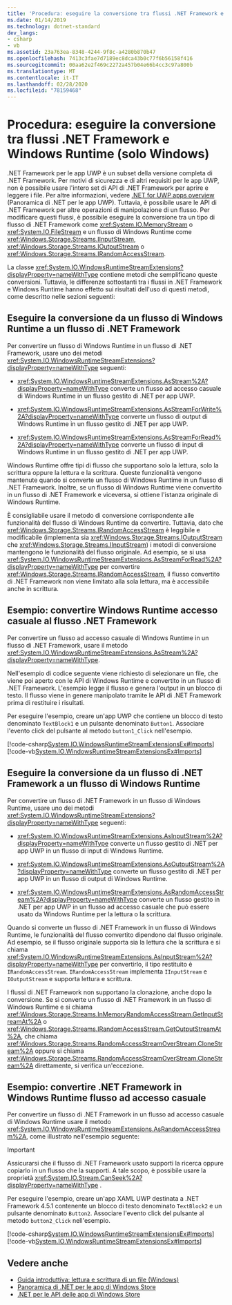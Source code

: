 ```yaml
---
title: 'Procedura: eseguire la conversione tra flussi .NET Framework e Windows Runtime (solo Windows)'
ms.date: 01/14/2019
ms.technology: dotnet-standard
dev_langs:
- csharp
- vb
ms.assetid: 23a763ea-8348-4244-9f8c-a4280b870b47
ms.openlocfilehash: 7413c3fae7d7189ec8dca43b0c77f6b56158f416
ms.sourcegitcommit: 00aa62e2f469c2272a457b04e66b4cc3c97a800b
ms.translationtype: MT
ms.contentlocale: it-IT
ms.lasthandoff: 02/28/2020
ms.locfileid: "78159468"
---
```

# <a name="how-to-convert-between-net-framework-and-windows-runtime-streams-windows-only"></a>Procedura: eseguire la conversione tra flussi .NET Framework e Windows Runtime (solo Windows)

.NET Framework per le app UWP è un subset della versione completa di .NET Framework. Per motivi di sicurezza e di altri requisiti per le app UWP, non è possibile usare l'intero set di API di .NET Framework per aprire e leggere i file. Per altre informazioni, vedere [.NET for UWP apps overview](https://docs.microsoft.com/previous-versions/windows/apps/br230302(v=vs.140)) (Panoramica di .NET per le app UWP). Tuttavia, è possibile usare le API di .NET Framework per altre operazioni di manipolazione di un flusso. Per modificare questi flussi, è possibile eseguire la conversione tra un tipo di flusso di .NET Framework come <xref:System.IO.MemoryStream> o <xref:System.IO.FileStream> e un flusso di Windows Runtime come <xref:Windows.Storage.Streams.IInputStream>, <xref:Windows.Storage.Streams.IOutputStream> o <xref:Windows.Storage.Streams.IRandomAccessStream>.

La classe <xref:System.IO.WindowsRuntimeStreamExtensions?displayProperty=nameWithType> contiene metodi che semplificano queste conversioni. Tuttavia, le differenze sottostanti tra i flussi in .NET Framework e Windows Runtime hanno effetto sui risultati dell'uso di questi metodi, come descritto nelle sezioni seguenti:

## <a name="convert-from-a-windows-runtime-to-a-net-framework-stream"></a>Eseguire la conversione da un flusso di Windows Runtime a un flusso di .NET Framework
Per convertire un flusso di Windows Runtime in un flusso di .NET Framework, usare uno dei metodi <xref:System.IO.WindowsRuntimeStreamExtensions?displayProperty=nameWithType> seguenti:

- <xref:System.IO.WindowsRuntimeStreamExtensions.AsStream%2A?displayProperty=nameWithType> converte un flusso ad accesso casuale di Windows Runtime in un flusso gestito di .NET per app UWP.
  
- <xref:System.IO.WindowsRuntimeStreamExtensions.AsStreamForWrite%2A?displayProperty=nameWithType> converte un flusso di output di Windows Runtime in un flusso gestito di .NET per app UWP.
  
- <xref:System.IO.WindowsRuntimeStreamExtensions.AsStreamForRead%2A?displayProperty=nameWithType> converte un flusso di input di Windows Runtime in un flusso gestito di .NET per app UWP.

Windows Runtime offre tipi di flusso che supportano solo la lettura, solo la scrittura oppure la lettura e la scrittura. Queste funzionalità vengono mantenute quando si converte un flusso di Windows Runtime in un flusso di .NET Framework. Inoltre, se un flusso di Windows Runtime viene convertito in un flusso di .NET Framework e viceversa, si ottiene l'istanza originale di Windows Runtime.

È consigliabile usare il metodo di conversione corrispondente alle funzionalità del flusso di Windows Runtime da convertire. Tuttavia, dato che <xref:Windows.Storage.Streams.IRandomAccessStream> è leggibile e modificabile (implementa sia <xref:Windows.Storage.Streams.IOutputStream> che <xref:Windows.Storage.Streams.IInputStream>) i metodi di conversione mantengono le funzionalità del flusso originale. Ad esempio, se si usa <xref:System.IO.WindowsRuntimeStreamExtensions.AsStreamForRead%2A?displayProperty=nameWithType> per convertire <xref:Windows.Storage.Streams.IRandomAccessStream>, il flusso convertito di .NET Framework non viene limitato alla sola lettura, ma è accessibile anche in scrittura.

## <a name="example-convert-windows-runtime-random-access-to-net-framework-stream"></a>Esempio: convertire Windows Runtime accesso casuale al flusso .NET Framework
Per convertire un flusso ad accesso casuale di Windows Runtime in un flusso di .NET Framework, usare il metodo <xref:System.IO.WindowsRuntimeStreamExtensions.AsStream%2A?displayProperty=nameWithType>.

Nell'esempio di codice seguente viene richiesto di selezionare un file, che viene poi aperto con le API di Windows Runtime e convertito in un flusso di .NET Framework. L'esempio legge il flusso e genera l'output in un blocco di testo. Il flusso viene in genere manipolato tramite le API di .NET Framework prima di restituire i risultati.

Per eseguire l'esempio, creare un'app UWP che contiene un blocco di testo denominato `TextBlock1` e un pulsante denominato `Button1`. Associare l'evento click del pulsante al metodo `button1_Click` nell'esempio.

  [!code-csharp[System.IO.WindowsRuntimeStreamExtensionsEx#Imports](~/samples/snippets/csharp/VS_Snippets_CLR_System/system.io.windowsruntimestreamextensionsex/cs/mainpage1.xaml.cs)]
  [!code-vb[System.IO.WindowsRuntimeStreamExtensionsEx#Imports](~/samples/snippets/visualbasic/VS_Snippets_CLR_System/system.io.windowsruntimestreamextensionsex/vb/mainpage1.xaml.vb)]

## <a name="convert-from-a-net-framework-to-a-windows-runtime-stream"></a>Eseguire la conversione da un flusso di .NET Framework a un flusso di Windows Runtime
Per convertire un flusso di .NET Framework in un flusso di Windows Runtime, usare uno dei metodi <xref:System.IO.WindowsRuntimeStreamExtensions?displayProperty=nameWithType> seguenti:

- <xref:System.IO.WindowsRuntimeStreamExtensions.AsInputStream%2A?displayProperty=nameWithType> converte un flusso gestito di .NET per app UWP in un flusso di input di Windows Runtime.
  
- <xref:System.IO.WindowsRuntimeStreamExtensions.AsOutputStream%2A?displayProperty=nameWithType> converte un flusso gestito di .NET per app UWP in un flusso di output di Windows Runtime.
  
- <xref:System.IO.WindowsRuntimeStreamExtensions.AsRandomAccessStream%2A?displayProperty=nameWithType> converte un flusso gestito in .NET per app UWP in un flusso ad accesso casuale che può essere usato da Windows Runtime per la lettura o la scrittura.

Quando si converte un flusso di .NET Framework in un flusso di Windows Runtime, le funzionalità del flusso convertito dipendono dal flusso originale. Ad esempio, se il flusso originale supporta sia la lettura che la scrittura e si chiama <xref:System.IO.WindowsRuntimeStreamExtensions.AsInputStream%2A?displayProperty=nameWithType> per convertirlo, il tipo restituito è `IRandomAccessStream`. `IRandomAccessStream` implementa `IInputStream` e `IOutputStream` e supporta lettura e scrittura.

I flussi di .NET Framework non supportano la clonazione, anche dopo la conversione. Se si converte un flusso di .NET Framework in un flusso di Windows Runtime e si chiama <xref:Windows.Storage.Streams.InMemoryRandomAccessStream.GetInputStreamAt%2A> o <xref:Windows.Storage.Streams.IRandomAccessStream.GetOutputStreamAt%2A>, che chiama <xref:Windows.Storage.Streams.RandomAccessStreamOverStream.CloneStream%2A> oppure si chiama <xref:Windows.Storage.Streams.RandomAccessStreamOverStream.CloneStream%2A> direttamente, si verifica un'eccezione.

## <a name="example-convert-net-framework-to-windows-runtime-random-access-stream"></a>Esempio: convertire .NET Framework in Windows Runtime flusso ad accesso casuale

Per convertire un flusso di .NET Framework in un flusso ad accesso casuale di Windows Runtime usare il metodo <xref:System.IO.WindowsRuntimeStreamExtensions.AsRandomAccessStream%2A>, come illustrato nell'esempio seguente:

> [!IMPORTANT]
> Assicurarsi che il flusso di .NET Framework usato supporti la ricerca oppure copiarlo in un flusso che la supporti. A tale scopo, è possibile usare la proprietà <xref:System.IO.Stream.CanSeek%2A?displayProperty=nameWithType> .

Per eseguire l'esempio, creare un'app XAML UWP destinata a .NET Framework 4.5.1 contenente un blocco di testo denominato `TextBlock2` e un pulsante denominato `Button2`. Associare l'evento click del pulsante al metodo `button2_Click` nell'esempio.

  [!code-csharp[System.IO.WindowsRuntimeStreamExtensionsEx#Imports](~/samples/snippets/csharp/VS_Snippets_CLR_System/system.io.windowsruntimestreamextensionsex/cs/mainpage2.xaml.cs)]
  [!code-vb[System.IO.WindowsRuntimeStreamExtensionsEx#Imports](~/samples/snippets/visualbasic/VS_Snippets_CLR_System/system.io.windowsruntimestreamextensionsex/vb/mainpage2.xaml.vb)]

## <a name="see-also"></a>Vedere anche

- [Guida introduttiva: lettura e scrittura di un file (Windows)](https://docs.microsoft.com/previous-versions/windows/apps/hh464978(v=win.10))  
- [Panoramica di .NET per le app di Windows Store](https://docs.microsoft.com/previous-versions/windows/apps/br230302(v=vs.140))  
- [.NET per le API delle app di Windows Store](https://docs.microsoft.com/previous-versions/br230232(v=vs.120))  
